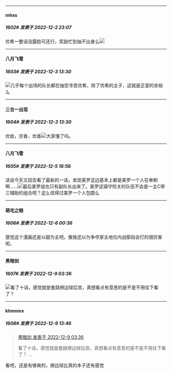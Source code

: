 

*****

####  mhss  
##### 1602#       发表于 2022-12-2 23:07

优希一整话没露脸可还行，奖励忙到抽不出身么<img src="https://static.saraba1st.com/image/smiley/face2017/067.png" referrerpolicy="no-referrer">



*****

####  八月飞雪  
##### 1603#       发表于 2022-12-3 13:30

<img src="https://static.saraba1st.com/image/smiley/face2017/067.png" referrerpolicy="no-referrer">几乎每个出场的队长都在抽空寻思优希，除了优希的主子，这就是正室的余裕么

*****

####  三合一出现  
##### 1604#       发表于 2022-12-3 13:30

优依，京香，优香<img src="https://static.saraba1st.com/image/smiley/face2017/067.png" referrerpolicy="no-referrer">大家懂了吗。



*****

####  八月飞雪  
##### 1605#       发表于 2022-12-5 16:56

话说今天又回去看了最新的一话，发现美罗这边基本上都是美罗一个人在单刷啊……<img src="https://static.saraba1st.com/image/smiley/face2017/068.png" referrerpolicy="no-referrer">最后美罗组也只有副队长出来了。美罗这镇守险关的队伍不会是一主C带三辅助的组合吧？这么信得过美罗一个人包圆么



*****

####  萌宅之眼  
##### 1606#       发表于 2022-12-6 00:36

感觉这个漫画还是以甜为主吧。像我还以为争夺家主地位内战那段会打的很厉害呢。



*****

####  黑暗剑  
##### 1607#       发表于 2022-12-9 03:36

<img src="https://static.saraba1st.com/image/smiley/face2017/090.png" referrerpolicy="no-referrer">看了十话，感觉就是套路擦边球后宫，真想看点有意思的是不是不用往下看了？



*****

####  klmmmx  
##### 1608#       发表于 2022-12-9 13:46

<blockquote><a href="httphttps://bbs.saraba1st.com/2b/forum.php?mod=redirect&amp;goto=findpost&amp;pid=58841576&amp;ptid=1869442" target="_blank">黑暗剑 发表于 2022-12-9 03:36</a>

看了十话，感觉就是套路擦边球后宫，真想看点有意思的是不是不用往下看了？ ...</blockquote>
看吧，还是有够爽的，擦边球比真的本子还有感觉

